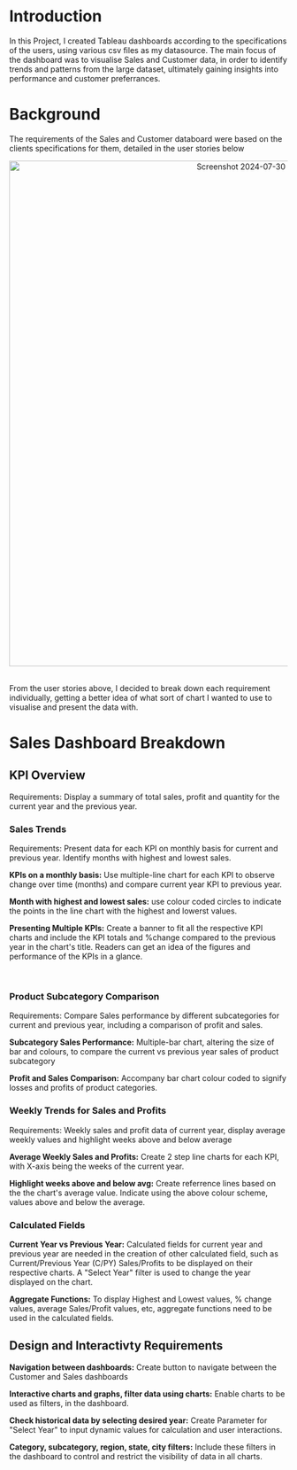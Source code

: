 # Introduction

In this Project, I created Tableau dashboards according to the specifications of the users, using various csv files as my datasource. The main focus of the dashboard was to visualise Sales and Customer data, in order to identify trends and patterns from the large dataset, ultimately gaining insights into performance and customer preferrances. 

# Background 

The requirements of the Sales and Customer databoard were based on the clients specifications for them, detailed in the user stories below 

<div align = "center"
  
<img width="916" alt="Screenshot 2024-07-30 at 4 23 57 PM" src="https://github.com/user-attachments/assets/06f8c28f-62cc-471a-a5f6-4523d7db7ebf">
<img width="913" alt="Screenshot 2024-07-30 at 4 24 11 PM" src="https://github.com/user-attachments/assets/63f3f842-8193-41dd-b3fe-7b424a2c949f">

</div>

</br> 

From the user stories above, I decided to break down each requirement individually, getting a better idea of what sort of chart I wanted to use to visualise and present the data with. 

# Sales Dashboard Breakdown

## KPI Overview 

Requirements: Display a summary of total sales, profit and quantity for the current year and the previous year.

### Sales Trends

Requirements: Present data for each KPI on monthly basis for current and previous year. Identify months with highest and lowest sales. 

**KPIs on a monthly basis:** Use multiple-line chart for each KPI to observe change over time (months) and compare current year KPI to previous year. 

**Month with highest and lowest sales:** use colour coded circles to indicate the points in the line chart with the highest and lowerst values. 

**Presenting Multiple KPIs:** Create a banner to fit all the respective KPI charts and include the KPI totals and %change compared to the previous year in the chart's title. Readers can get an idea of the figures and performance of the KPIs in a glance. 
</br>
<div align = "center" 
  <img width="892" alt="Screenshot 2024-07-31 at 1 43 52 PM" src="https://github.com/user-attachments/assets/2b48071b-d291-45f0-907c-b477dfa09678">
</div>
</br>

### Product Subcategory Comparison

Requirements: Compare Sales performance by different subcategories for current and previous year, including a comparison of profit and sales. 

**Subcategory Sales Performance:** Multiple-bar chart, altering the size of bar and colours, to compare the current vs previous year sales of product subcategory

**Profit and Sales Comparison:** Accompany bar chart colour coded to signify losses and profits of product categories. 

### Weekly Trends for Sales and Profits 

Requirements: Weekly sales and profit data of current year, display average weekly values and highlight weeks above and below average

**Average Weekly Sales and Profits:** Create 2 step line charts for each KPI, with X-axis being the weeks of the current year. 

**Highlight weeks above and below avg:** Create referrence lines based on the the chart's average value. Indicate using the above colour scheme, values above and below the average. 

### Calculated Fields

**Current Year vs Previous Year:** Calculated fields for current year and previous year are needed in the creation of other calculated field, such as Current/Previous Year (C/PY) Sales/Profits to be displayed on their respective charts. A "Select Year" filter is used to change the year displayed on the chart. 

**Aggregate Functions:** To display Highest and Lowest values, % change values, average Sales/Profit values, etc, aggregate functions need to be used in the calculated fields. 

## Design and Interactivty Requirements 

**Navigation between dashboards:** Create button to navigate between the Customer and Sales dashboards

**Interactive charts and graphs, filter data using charts:** Enable charts to be used as filters, in the dashboard. 

**Check historical data by selecting desired year:** Create Parameter for "Select Year" to input dynamic values for calculation and user interactions. 

**Category, subcategory, region, state, city filters:** Include these filters in the dashboard to control and restrict the visibility of data in all charts. 






